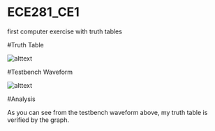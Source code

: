 ECE281_CE1
==========

first computer exercise with truth tables 

#Truth Table

![alttext](C:\Users\C15Jacob.Echeverry\Desktop\ECE_281\CE1_truthtable.png "Logo Title Text 1")

#Testbench Waveform

![alttext](C:\Users\C15Jacob.Echeverry\Desktop\ECE_281\testbench_waveform.png "Logo Title Text 1")


#Analysis

As you can see from the testbench waveform above, my truth table is verified by the graph.
